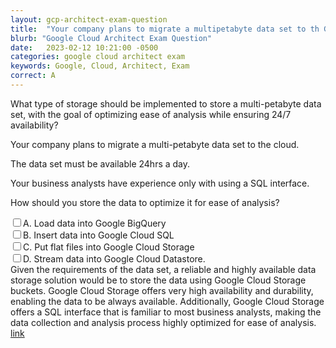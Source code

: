 ```yaml
---
layout: gcp-architect-exam-question
title:  "Your company plans to migrate a multipetabyte data set to th GCP Exam "
blurb: "Google Cloud Architect Exam Question"
date:   2023-02-12 10:21:00 -0500
categories: google cloud architect exam
keywords: Google, Cloud, Architect, Exam
correct: A
---
```


<div class=" updated-query query">What type of storage should be implemented to store a multi-petabyte data set, with the goal of optimizing ease of analysis while ensuring 24/7 availability?
</div>
<div class=" original-query query">
  <p>
    Your company plans to migrate a multi-petabyte data set to the cloud.
  </p>
  <p>
    The data set must be available 24hrs a day.
  </p>
  <p>
    Your business analysts have experience only with using a SQL interface.
  </p>
  <p>
    How should you store the data to optimize it for ease of analysis?
  </p>
</div>
<input class="correctAnswer" type="checkbox"/><label data-question-correct="true" data-question-part="option0">A. Load data into Google BigQuery</label><br/>
<input type="checkbox"/><label data-question-part="option1">B. Insert data into Google Cloud SQL</label><br/>
<input type="checkbox"/><label data-question-part="option2">C. Put flat files into Google Cloud Storage</label><br/>
<input type="checkbox"/><label data-question-part="option3">D. Stream data into Google Cloud Datastore.</label><br/>
<div class="fullanswer">Given the requirements of the data set, a reliable and highly available data storage solution would be to store the data using Google Cloud Storage buckets. Google Cloud Storage offers very high availability and durability, enabling the data to be always available. Additionally, Google Cloud Storage offers a SQL interface that is familiar to most business analysts, making the data collection and analysis process highly optimized for ease of analysis.</div><div class="sourcelink"><a href="https://www.exam-answer.com/google/pca/question2">link</a></div>
